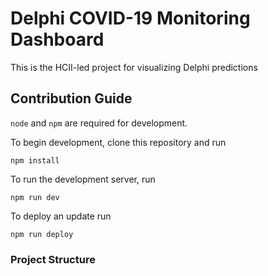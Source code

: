 # Delphi COVID-19 Monitoring Dashboard

This is the HCII-led project for visualizing Delphi predictions

## Contribution Guide

`node` and `npm` are required for development.

To begin development, clone this repository and run

`npm install`

To run the development server, run

`npm run dev`

To deploy an update run

`npm run deploy`

### Project Structure
